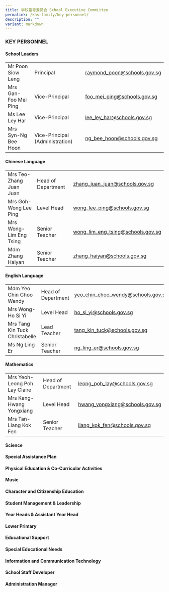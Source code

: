 ```yaml
---
title: 学校指导委员会 School Executive Committee
permalink: /khs-family/key-personnel/
description: ""
variant: markdown
---
```

### KEY PERSONNEL

#### School Leaders

|  |  |  |
| -------- | -------- | -------- |
| Mr Poon Siow Leng | Principal | [raymond\_poon@schools.gov.sg](mailto:Raymond_POON@schools.gov.sg)|
| Mrs Gan-Foo Mei Ping | Vice-Principal | [foo\_mei\_ping@schools.gov.sg](mailto:foo_mei_ping@schools.gov.sg)|
| Ms Lee Ley Har | Vice-Principal | [lee\_ley\_har@schools.gov.sg](mailto:lee_ley_har@schools.gov.sg)|
| Mrs Syn-Ng Bee Hoon | Vice-Principal (Administration) | [ng\_bee\_hoon@schools.gov.sg](mailto:ng_bee_hoon@schools.gov.sg)|



#### Chinese Language

|  |  |  |
| -------- | -------- | -------- |
| Mrs Teo-Zhang Juan Juan | Head of Department |[zhang\_juan\_juan@schools.gov.sg](mailto:zhang_juan_juan@schools.gov.sg)|
| Mrs Goh-Wong Lee Ping | Level Head |[wong\_lee\_ping@schools.gov.sg](mailto:wong_lee_ping@schools.gov.sg) |
| Mrs Wong-Lim Eng Tsing | Senior Teacher |[wong\_lim\_eng\_tsing@schools.gov.sg](mailto:wong_lim_eng_tsing@schools.gov.sg) |
| Mdm Zhang Haiyan | Senior Teacher |[zhang\_haiyan@schools.gov.sg](mailto:zhang_haiyan@schools.gov.sg) |


#### English Language

|  |  |  |
| -------- | -------- | -------- |
| Mdm Yeo Chin Choo Wendy | Head of Department |[yeo\_chin\_choo\_wendy@schools.gov.sg](mailto:yeo_chin_choo_wendy@schools.gov.sg)|
| Mrs Wong-Ho Si Yi | Level Head |[ho\_si\_yi@schools.gov.sg](mailto:ho_si_yi@schools.gov.sg)|
| Mrs Tang Kin Tuck Christabelle | Lead Teacher |[tang\_kin\_tuck@schools.gov.sg](mailto:tang_kin_tuck@schools.gov.sg) |
| Ms Ng Ling Er | Senior Teacher |[ng\_ling\_er@schools.gov.sg](mailto:ng_ling_er@schools.gov.sg) |

#### Mathematics

|  |  |  |
| -------- | -------- | -------- |
| Mrs Yeoh-Leong Poh Lay Claire | Head of Department |[leong\_poh\_lay@schools.gov.sg](mailto:leong_poh_lay@schools.gov.sg)|
| Mrs Kang-Hwang Yongxiang | Level Head |[hwang\_yongxiang@schools.gov.sg](mailto:hwang_yongxiang@schools.gov.sg)|
| Mrs Tan-Liang Kok Fen | Senior Teacher |[liang\_kok\_fen@schools.gov.sg](mailto:liang_kok_fen@schools.gov.sg) |


#### Science



#### Special Assistance Plan



#### Physical Education &amp; Co-Curricular Activities



#### Music



#### Character and Citizenship Education



#### Student Management &amp; Leadership



#### Year Heads &amp; Assistant Year Head


#### Lower Primary



#### Educational Support



#### Special Educational Needs



#### Information and Communication Technology



#### School Staff Developer



#### Administration Manager